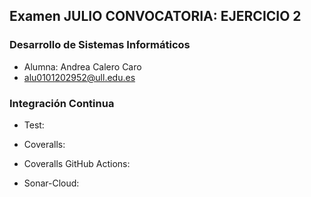 ## Examen JULIO CONVOCATORIA: EJERCICIO 2
### Desarrollo de Sistemas Informáticos

- Alumna: Andrea Calero Caro
- alu0101202952@ull.edu.es


### Integración Continua
- Test:


- Coveralls:


- Coveralls GitHub Actions:


- Sonar-Cloud:

